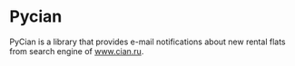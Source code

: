 Pycian
======

PyCian is a library that provides e-mail notifications about new rental flats from search engine of www.cian.ru.
